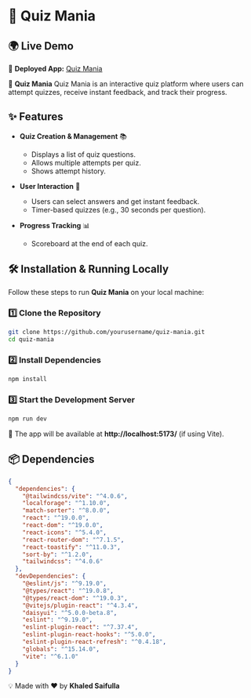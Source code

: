 # 🧠 Quiz Mania

## 🌍 Live Demo

🔗 **Deployed App:** [Quiz Mania](https://quiz-mania-eta.vercel.app)

🚀 **Quiz Mania** Quiz Mania is an interactive quiz platform where users can attempt quizzes, receive instant feedback, and track their progress.

## ✨ Features

- **Quiz Creation & Management** 📚

  - Displays a list of quiz questions.
  - Allows multiple attempts per quiz.
  - Shows attempt history.

- **User Interaction** 🎯

  - Users can select answers and get instant feedback.
  - Timer-based quizzes (e.g., 30 seconds per question).

- **Progress Tracking** 📊
  - Scoreboard at the end of each quiz.

## 🛠️ Installation & Running Locally

Follow these steps to run **Quiz Mania** on your local machine:

### 1️⃣ Clone the Repository

```sh
git clone https://github.com/yourusername/quiz-mania.git
cd quiz-mania
```

### 2️⃣ Install Dependencies

```sh
npm install
```

### 3️⃣ Start the Development Server

```sh
npm run dev
```

📌 The app will be available at **http://localhost:5173/** (if using Vite).

## 📦 Dependencies

```json
{
  "dependencies": {
    "@tailwindcss/vite": "^4.0.6",
    "localforage": "^1.10.0",
    "match-sorter": "^8.0.0",
    "react": "^19.0.0",
    "react-dom": "^19.0.0",
    "react-icons": "^5.4.0",
    "react-router-dom": "^7.1.5",
    "react-toastify": "^11.0.3",
    "sort-by": "^1.2.0",
    "tailwindcss": "^4.0.6"
  },
  "devDependencies": {
    "@eslint/js": "^9.19.0",
    "@types/react": "^19.0.8",
    "@types/react-dom": "^19.0.3",
    "@vitejs/plugin-react": "^4.3.4",
    "daisyui": "^5.0.0-beta.8",
    "eslint": "^9.19.0",
    "eslint-plugin-react": "^7.37.4",
    "eslint-plugin-react-hooks": "^5.0.0",
    "eslint-plugin-react-refresh": "^0.4.18",
    "globals": "^15.14.0",
    "vite": "^6.1.0"
  }
}

```
💡 Made with ❤️ by **Khaled Saifulla**
